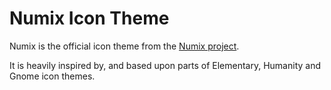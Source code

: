 Numix Icon Theme
================

Numix is the official icon theme from the [Numix project](http://numixproject.org).

It is heavily inspired by, and based upon parts of Elementary, Humanity and Gnome icon themes.
